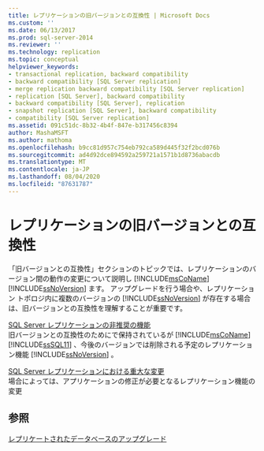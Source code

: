 ```yaml
---
title: レプリケーションの旧バージョンとの互換性 | Microsoft Docs
ms.custom: ''
ms.date: 06/13/2017
ms.prod: sql-server-2014
ms.reviewer: ''
ms.technology: replication
ms.topic: conceptual
helpviewer_keywords:
- transactional replication, backward compatibility
- backward compatibility [SQL Server replication]
- merge replication backward compatibility [SQL Server replication]
- replication [SQL Server], backward compatibility
- backward compatibility [SQL Server], replication
- snapshot replication [SQL Server], backward compatibility
- compatibility [SQL Server replication]
ms.assetid: 091c51dc-8b32-4b4f-847e-b317456c8394
author: MashaMSFT
ms.author: mathoma
ms.openlocfilehash: b9cc81d957c754eb792ca589d445f32f2bcd076b
ms.sourcegitcommit: ad4d92dce894592a259721a1571b1d8736abacdb
ms.translationtype: MT
ms.contentlocale: ja-JP
ms.lasthandoff: 08/04/2020
ms.locfileid: "87631787"
---
```

# <a name="replication-backward-compatibility"></a>レプリケーションの旧バージョンとの互換性
  「旧バージョンとの互換性」セクションのトピックでは、レプリケーションのバージョン間の動作の変更について説明し [!INCLUDE[msCoName](../../includes/msconame-md.md)] [!INCLUDE[ssNoVersion](../../includes/ssnoversion-md.md)] ます。 アップグレードを行う場合や、レプリケーション トポロジ内に複数のバージョンの [!INCLUDE[ssNoVersion](../../includes/ssnoversion-md.md)] が存在する場合は、旧バージョンとの互換性を理解することが重要です。  
  
 [SQL Server レプリケーションの非推奨の機能](deprecated-features-in-sql-server-replication.md)  
 旧バージョンとの互換性のためにで保持されているが [!INCLUDE[msCoName](../../includes/msconame-md.md)] [!INCLUDE[ssSQL11](../../includes/sssql11-md.md)] 、今後のバージョンでは削除される予定のレプリケーション機能 [!INCLUDE[ssNoVersion](../../includes/ssnoversion-md.md)] 。  
  
 [SQL Server レプリケーションにおける重大な変更](breaking-changes-in-sql-server-replication.md)  
 場合によっては、アプリケーションの修正が必要となるレプリケーション機能の変更  
  
## <a name="see-also"></a>参照  
 [レプリケートされたデータベースのアップグレード](../../database-engine/install-windows/upgrade-replicated-databases.md)  
  
  
